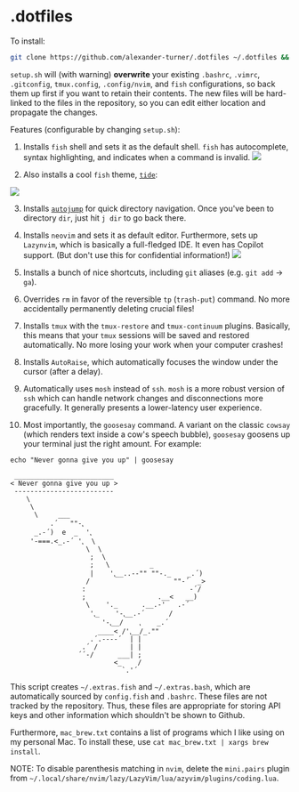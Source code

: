 # .dotfiles

To install:

```bash
git clone https://github.com/alexander-turner/.dotfiles ~/.dotfiles && cd ~/.dotfiles && bash setup.sh
```

`setup.sh` will (with warning) **overwrite** your existing `.bashrc`, `.vimrc`, `.gitconfig`, `tmux.config`, `.config/nvim`, and `fish` configurations, so back them up first if you want to retain their contents. The new files will be hard-linked to the files in the repository, so you can edit either location and propagate the changes.

Features (configurable by changing `setup.sh`):

1. Installs `fish` shell and sets it as the default shell. `fish` has autocomplete, syntax highlighting, and indicates when a command is invalid.
   ![](https://fishshell.com/assets/img/screenshots/autosuggestion.png)

2. Also installs a cool `fish` theme, [`tide`](https://github.com/IlanCosman/tide):

![](https://github.com/IlanCosman/tide/raw/assets/images/header.png)

3. Installs [`autojump`](https://github.com/wting/autojump) for quick directory navigation. Once you've been to directory `dir`, just hit `j dir` to go back there.
4. Installs `neovim` and sets it as default editor. Furthermore, sets up `Lazynvim`, which is basically a full-fledged IDE. It even has Copilot support. (But don't use this for confidential information!)
   ![](https://user-images.githubusercontent.com/292349/213447056-92290767-ea16-430c-8727-ce994c93e9cc.png)

5. Installs a bunch of nice shortcuts, including `git` aliases (e.g. `git add` -> `ga`).
6. Overrides `rm` in favor of the reversible `tp` (`trash-put`) command. No more accidentally permanently deleting crucial files!
7. Installs `tmux` with the `tmux-restore` and `tmux-continuum` plugins. Basically, this means that your `tmux` sessions will be saved and restored automatically. No more losing your work when your computer crashes!
8. Installs `AutoRaise`, which automatically focuses the window under the cursor (after a delay).
9. Automatically uses `mosh` instead of `ssh`. `mosh` is a more robust version of `ssh` which can handle network changes and disconnections more gracefully. It generally presents a lower-latency user experience.
10. Most importantly, the `goosesay` command. A variant on the classic `cowsay` (which renders text inside a cow's speech bubble), `goosesay` goosens up your terminal just the right amount. For example:

```fish
echo "Never gonna give you up" | goosesay
```

```
 _________________________
< Never gonna give you up >
 -------------------------
    \
     \
      \     ___
          .´   ""-⹁
      _.-´)  e  _  '⹁
     '-===.<_.-´ '⹁  \
                   \  \
                    ;  \
                    ;   \          _
                    |    '⹁__..--"" ""-._    _.´)
                   /                     ""-´  _>
                  :                          -´/
                  ;                  .__<   __)
                   \    '._      .__.-'   .-´
                    '⹁_    '-⹁__.-´      /
                       '-⹁__/    ⹁    _.´
                      ____< /'⹁__/_.""
                    .´.----´  | |
                  .´ /        | |
                 ´´-/      ___| ;
                          <_    /
                            `.'´
```

This script creates `~/.extras.fish` and `~/.extras.bash`, which are automatically sourced by `config.fish` and `.bashrc`. These files are not tracked by the repository. Thus, these files are appropriate for storing API keys and other information which shouldn't be shown to Github.

Furthermore, `mac_brew.txt` contains a list of programs which I like using on my personal Mac. To install these, use `cat mac_brew.txt | xargs brew install`.

NOTE: To disable parenthesis matching in `nvim`, delete the `mini.pairs` plugin from `~/.local/share/nvim/lazy/LazyVim/lua/azyvim/plugins/coding.lua`.
